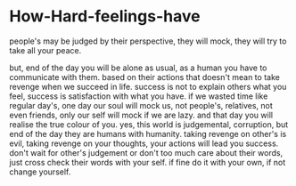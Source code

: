 # How-Hard-feelings-have

people's may be judged by their perspective, they will mock, they will try to take all your peace.

but, end of the day you will be alone as usual, as a human you have to communicate with them.
based on their actions that doesn't mean to take revenge when we succeed in life.
success is not to explain others what you feel, success is satisfaction with what you have.
if we wasted time like regular day's, one day our soul will mock us, not people's, relatives, not even friends, only our self will mock if we are lazy.
and that day you will realise the true colour of you.
yes, this world is judgemental, corruption, but end of the day they are humans with humanity.
taking revenge on other's is evil, taking revenge on your thoughts, your actions will lead you success.
don't wait for other's judgement or don't too much care about their words, just cross check their words with your self.
if fine do it with your own,
if not change yourself.
